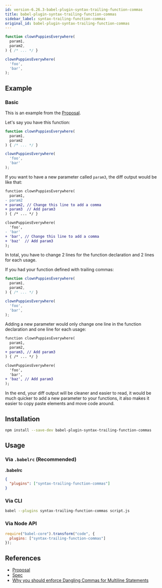 ```yaml
---
id: version-6.26.3-babel-plugin-syntax-trailing-function-commas
title: babel-plugin-syntax-trailing-function-commas
sidebar_label: syntax-trailing-function-commas
original_id: babel-plugin-syntax-trailing-function-commas
---
```



```js
function clownPuppiesEverywhere(
  param1,
  param2,
) { /* ... */ }

clownPuppiesEverywhere(
  'foo',
  'bar',
);
```

## Example

### Basic
This is an example from the [Proposal](https://github.com/jeffmo/es-trailing-function-commas).

Let's say you have this function:

```js
function clownPuppiesEverywhere(
  param1,
  param2
) { /* ... */ }

clownPuppiesEverywhere(
  'foo',
  'bar'
);
```

If you want to have a new parameter called `param3`, the diff output would be like that:

```diff
function clownPuppiesEverywhere(
  param1,
- param2
+ param2, // Change this line to add a comma
+ param3  // Add param3
) { /* ... */ }

clownPuppiesEverywhere(
  'foo',
- 'bar'
+ 'bar', // Change this line to add a comma
+ 'baz'  // Add param3
);
```
In total, you have to change 2 lines for the function declaration and 2 lines for each usage.

If you had your function defined with trailing commas:

```js
function clownPuppiesEverywhere(
  param1,
  param2,
) { /* ... */ }

clownPuppiesEverywhere(
  'foo',
  'bar',
);
```
Adding a new parameter would only change one line in the function declaration and one line for each usage:

```diff
function clownPuppiesEverywhere(
  param1,
  param2,
+ param3, // Add param3
) { /* ... */ }

clownPuppiesEverywhere(
  'foo',
  'bar',
+ 'baz', // Add param3
);
```
In the end, your diff output will be cleaner and easier to read, it would be much quicker to add a new parameter to your functions, it also makes it easier to copy paste elements and move code around.

## Installation

```sh
npm install --save-dev babel-plugin-syntax-trailing-function-commas
```

## Usage

### Via `.babelrc` (Recommended)

**.babelrc**

```json
{
  "plugins": ["syntax-trailing-function-commas"]
}
```

### Via CLI

```sh
babel --plugins syntax-trailing-function-commas script.js
```

### Via Node API

```javascript
require("babel-core").transform("code", {
  plugins: ["syntax-trailing-function-commas"]
});
```

## References

* [Proposal](https://github.com/jeffmo/es-trailing-function-commas)
* [Spec](http://jeffmo.github.io/es-trailing-function-commas/)
* [Why you should enforce Dangling Commas for Multiline Statements](https://medium.com/@nikgraf/why-you-should-enforce-dangling-commas-for-multiline-statements-d034c98e36f8)


